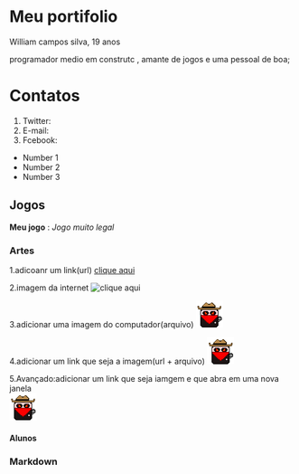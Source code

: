 # Meu portifolio

William campos silva, 19 anos 

programador medio em construtc , amante de jogos e uma pessoal de boa;


# Contatos 

1. Twitter:
2. E-mail:
3. Fcebook: 


- Number 1
- Number 2
- Number 3

## Jogos

**Meu jogo** : _Jogo muito legal_

### Artes 
1.adicoanr um link(url)
[clique aqui](https://www.piskelapp.com/user/5127149687144448/public)

2.imagem da internet
![clique aqui](https://pbs.twimg.com/profile_images/725013638411489280/4wx8EcIA.jpg)

3.adicionar uma imagem do computador(arquivo)
![imagem1](Personagem%20Principal%20.png)

4.adicionar um link que seja a imagem(url + arquivo)
[![imagem](Personagem%20Principal%20.png)](http://twitter.com)

5.Avançado:adicionar um link que seja iamgem e que abra em uma nova janela    
        <a href="http://twitter.com" target="_blank">![imagem1](Personagem%20Principal%20.png) </a>
  #### Alunos


### Markdown
